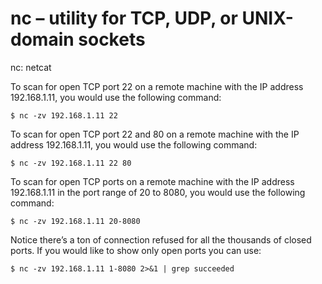 # nc – utility for TCP, UDP, or UNIX-domain sockets

nc: netcat

To scan for open TCP port 22 on a remote machine with the IP address 192.168.1.11, you would use the following command:

```
$ nc -zv 192.168.1.11 22
```

To scan for open TCP port 22 and 80 on a remote machine with the IP address 192.168.1.11, you would use the following command:

```
$ nc -zv 192.168.1.11 22 80
```

To scan for open TCP ports on a remote machine with the IP address 192.168.1.11 in the port range of 20 to 8080, you would use the following command:

```
$ nc -zv 192.168.1.11 20-8080
```

Notice there’s a ton of connection refused for all the thousands of closed ports. If you would like to show only open ports you can use:

```
$ nc -zv 192.168.1.11 1-8080 2>&1 | grep succeeded
```
